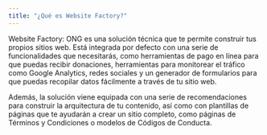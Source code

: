```yaml
---
title: "¿Qué es Website Factory?"
---
```


Website Factory: ONG es una solución técnica que te permite construir 
tus propios sitios web. Está integrada por defecto con una serie de 
funcionalidades que necesitarás, como herramientas de pago en línea 
para que puedas recibir donaciones, herramientas para monitorear el tráfico 
como Google Analytics, redes sociales y un generador de formularios 
para que puedas recopilar datos fácilmente a través de tu sitio web.

Además, la solución viene equipada con una serie de recomendaciones para 
construir la arquitectura de tu contenido, así como con plantillas de páginas 
que te ayudarán a crear un sitio completo, como páginas de Términos y Condiciones 
o modelos de Códigos de Conducta.

